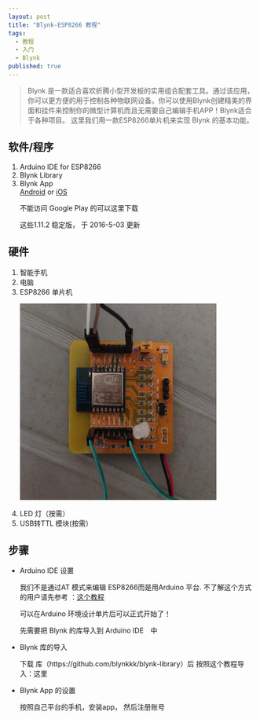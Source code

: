 ```yaml
---
layout: post
title: "Blynk-ESP8266 教程"
tags: 
  - 教程
  - 入门
  - Blynk
published: true
---
```

> Blynk 是一款适合喜欢折腾小型开发板的实用组合配套工具。通过该应用，你可以更方便的用于控制各种物联网设备。你可以使用Blynk创建精美的界面和挂件来控制你的微型计算机而且无需要自己编辑手机APP！Blynk适合于各种项目。
>这里我们用一款ESP8266单片机来实现 Blynk 的基本功能。

<h2>软件/程序 </h2>
<ol>
<li>Arduino IDE for ESP8266</li> <a href="https://github.com/esp8266/Arduino"></a>
<li>Blynk Library</li> <a href="https://github.com/blynkkk/blynk-library"></a>
<li>Blynk App</li> <a href ="https://play.google.com/store/apps/details?id=cc.blynk">Android</a> or <a href ="https://itunes.apple.com/us/app/blynk-control-arduino-raspberry/id808760481?mt=8">iOS</a>
<p> 不能访问 Google Play 的可以这里下载</p>
<p> 这些1.11.2 稳定版， 于 2016-5-03 更新</p>
</ol>
<h2>硬件</h2>
<ol>
<li>智能手机</li>
<li>电脑</li>
<li>ESP8266 单片机</li>
<p><img src ="/static/img/blynk/1.JPG" alt="Test Image" height="400" width="400"></p>
<li>LED 灯（按需）</li>
<li>USB转TTL 模块(按需）</li>
</ol>
<h2>步骤</h2>
<ul>
	<li>Arduino IDE 设置</li>
	<p>我们不是通过AT 模式来编辑 ESP8266而是用Arduino 平台. 不了解这个方式的用户请先参考  ：<a href="http://www.geek-workshop.com/thread-26170-1-1.html">这个教程</a></p>
	<p>可以在Arduino 环境设计单片后可以正式开始了！</p>
	<p>先需要把 Blynk 的库导入到 Arduino IDE　中</p>
    <li>Blynk 库的导入</li>
   <p>下载 库（https://github.com/blynkkk/blynk-library）后 按照这个教程导入：这里<a href="http://www.arduino.cc/en/guide/libraries"></a></p>
   <li>Blynk App 的设置</li>
   <p>按照自己平台的手机，安装app， 然后注册账号</p>
   <p></p>
</ul>
